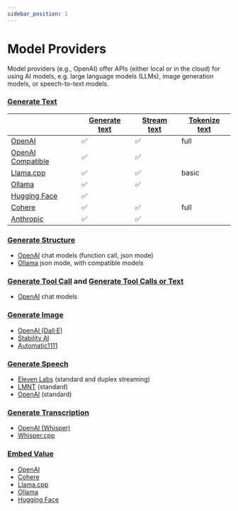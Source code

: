 ```yaml
---
sidebar_position: 1
---
```


# Model Providers

Model providers (e.g., OpenAI) offer APIs (either local or in the cloud) for using AI models, e.g. large language models (LLMs), image generation models, or speech-to-text models.

### [Generate Text](/guide/function/generate-text)

|                                                                   | [Generate text](/guide/function/generate-text) | [Stream text](/guide/function/generate-text) | [Tokenize text](/guide/function/tokenize-text) |
| ----------------------------------------------------------------- | ---------------------------------------------- | -------------------------------------------- | ---------------------------------------------- |
| [OpenAI](/integration/model-provider/openai)                      | ✅                                             | ✅                                           | full                                           |
| [OpenAI Compatible](/integration/model-provider/openaicompatible) | ✅                                             | ✅                                           |                                                |
| [Llama.cpp](/integration/model-provider/llamacpp)                 | ✅                                             | ✅                                           | basic                                          |
| [Ollama](/integration/model-provider/ollama)                      | ✅                                             | ✅                                           |                                                |
| [Hugging Face](/integration/model-provider/huggingface)           | ✅                                             |                                              |                                                |
| [Cohere](/integration/model-provider/cohere)                      | ✅                                             | ✅                                           | full                                           |
| [Anthropic](/integration/model-provider/anthropic)                | ✅                                             | ✅                                           |                                                |

### [Generate Structure](/guide/function/generate-structure)

- [OpenAI](/integration/model-provider/openai) chat models (function call, json mode)
- [Ollama](/integration/model-provider/ollama) json mode, with compatible models

### [Generate Tool Call](/guide/tools/generate-tool-call) and [Generate Tool Calls or Text](/guide/tools/generate-tool-calls-or-text)

- [OpenAI](/integration/model-provider/openai) chat models

### [Generate Image](/guide/function/generate-image)

- [OpenAI (Dall·E)](/integration/model-provider/openai)
- [Stability AI](/integration/model-provider/stability)
- [Automatic1111](/integration/model-provider/automatic1111)

### [Generate Speech](/guide/function/generate-speech)

- [Eleven Labs](/integration/model-provider/elevenlabs) (standard and duplex streaming)
- [LMNT](/integration/model-provider/lmnt) (standard)
- [OpenAI](/integration/model-provider/openai) (standard)

### [Generate Transcription](/guide/function/generate-transcription)

- [OpenAI (Whisper)](/integration/model-provider/openai)
- [Whisper.cpp](/integration/model-provider/whispercpp)

### [Embed Value](/guide/function/embed)

- [OpenAI](/integration/model-provider/openai)
- [Cohere](/integration/model-provider/cohere)
- [Llama.cpp](/integration/model-provider/llamacpp)
- [Ollama](/integration/model-provider/ollama)
- [Hugging Face](/integration/model-provider/huggingface)
